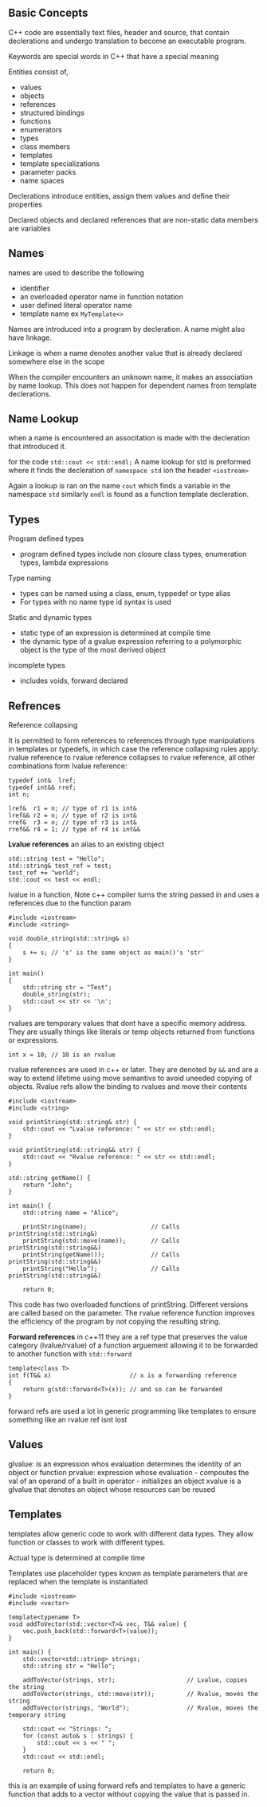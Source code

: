 ## Basic Concepts
C++ code are essentially text files, header and source, that contain declerations and undergo translation to become an executable program. 

Keywords are special words in C++ that have a special meaning

Entities consist of,
-  values
-  objects
-  references
-  structured bindings
-  functions
-  enumerators
-  types
-  class members
-  templates
-  template specializations
-  parameter packs
-  name spaces

Declerations introduce entities, assign them values and define their properties

Declared objects and declared references that are non-static data members are variables

## Names
names are used to describe the following
- identifier
- an overloaded operator name in function notation
- user defined literal operator name
- template name ex `MyTemplate<>`
  
Names are introduced into a program by decleration. A name might also have linkage.

Linkage is when a name denotes another value that is already declared somewhere else in the scope

When the compiler encounters an unknown name, it makes an association by name lookup. This does not happen for dependent names from template declerations. 

## Name Lookup
when a name is encountered an associtation is made with the decleration that introduced it.

for the code `std::cout << std::endl;`
A name lookup for std is preformed where it finds the decleration of `namespace std` ion the header `<iostream>`

Again a lookup is ran on the name `cout` which finds a variable in the namespace `std` similarly `endl` is found as a function template decleration. 

## Types

Program defined types
- program defined types include non closure class types, enumeration types, lambda expressions

Type naming
- types can be named using a class, enum, typpedef or type alias
- For types with no name type id syntax is used

Static and dynamic types
- static type of an expression is determined at compile time
- the dynamic type of a gvalue expression referring to a polymorphic object is the type of the most derived object

incomplete types
- includes voids, forward declared
   
## Refrences
 Reference collapsing

It is permitted to form references to references through type manipulations in templates or typedefs, in which case the reference collapsing rules apply: rvalue reference to rvalue reference collapses to rvalue reference, all other combinations form lvalue reference:

```
typedef int&  lref;
typedef int&& rref;
int n;
 
lref&  r1 = n; // type of r1 is int&
lref&& r2 = n; // type of r2 is int&
rref&  r3 = n; // type of r3 is int&
rref&& r4 = 1; // type of r4 is int&&
```

**Lvalue references**
an alias to an existing object
```
std::string test = "Hello";
std::string& test_ref = test;
test_ref += "world";
std::cout << test << endl;
```

lvalue in a function, Note c++ compiler turns the string passed in and uses a references due to the function param
```
#include <iostream>
#include <string>
 
void double_string(std::string& s)
{
    s += s; // 's' is the same object as main()'s 'str'
}
 
int main()
{
    std::string str = "Test";
    double_string(str);
    std::cout << str << '\n';
}
```

rvalues are temporary values that dont have a specific memory address. They are usually things like literals or temp objects returned from functions or expressions.
```
int x = 10; // 10 is an rvalue
```
rvalue references are used in c++ or later. They are denoted by `&&` and are a way to extend lifetime using move semantivs to avoid uneeded copying of objects. Rvalue refs allow the binding to rvalues and move their contents
```
#include <iostream>
#include <string>

void printString(std::string& str) {
    std::cout << "Lvalue reference: " << str << std::endl;
}

void printString(std::string&& str) {
    std::cout << "Rvalue reference: " << str << std::endl;
}

std::string getName() {
    return "John";
}

int main() {
    std::string name = "Alice";

    printString(name);                  // Calls printString(std::string&)
    printString(std::move(name));       // Calls printString(std::string&&)
    printString(getName());             // Calls printString(std::string&&)
    printString("Hello");               // Calls printString(std::string&&)

    return 0;
```
This code has two overloaded functions of printString. Different versions are called based on the parameter. The rvalue reference function improves the efficiency of the program by not copying the resulting string. 

**Forward references**
in c++11 they are a ref type that preserves the value category (lvalue/rvalue) of a function arguement allowing it to be forwarded to another function with `std::forward`
```
template<class T>
int f(T&& x)                      // x is a forwarding reference
{
    return g(std::forward<T>(x)); // and so can be forwarded
}
```
forward refs are used a lot in generic programming like templates to ensure something like an rvalue ref isnt lost

## Values
glvalue: is an expression whos evaluation determines the identity of an object or function
prvalue: expression whose evaluation
    - compoutes the val of an operand of a built in operator
    - initializes an object
xvalue is a glvalue that denotes an object whose resources can be reused
## Templates
templates allow generic code to work with different data types. They allow function or classes to work with different types. 

Actual type is determined at compile time

Templates use placeholder types known as template parameters that are replaced when the template is instantiated

```
#include <iostream>
#include <vector>

template<typename T>
void addToVector(std::vector<T>& vec, T&& value) {
    vec.push_back(std::forward<T>(value));
}

int main() {
    std::vector<std::string> strings;
    std::string str = "Hello";

    addToVector(strings, str);                    // Lvalue, copies the string
    addToVector(strings, std::move(str));         // Rvalue, moves the string
    addToVector(strings, "World");                // Rvalue, moves the temporary string

    std::cout << "Strings: ";
    for (const auto& s : strings) {
        std::cout << s << " ";
    }
    std::cout << std::endl;

    return 0;
```
this is an example of using forward refs and templates to have a generic function that adds to a vector without copying the value that is passed in.